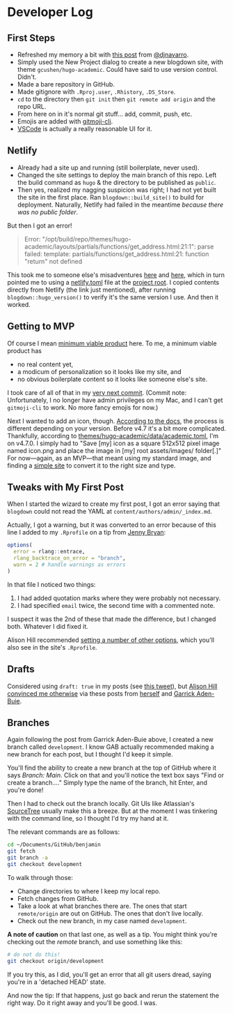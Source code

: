 # Developer Log
## First Steps

* Refreshed my memory a bit with [this post][1] from [@djnavarro][2].
* Simply used the New Project dialog to create a new blogdown site,
  with theme `gcushen/hugo-academic`. Could have said to use version control.
  Didn't.
* Made a bare repository in GitHub.
* Made gitignore with `.Rproj.user`, `.Rhistory`, `.DS_Store`.
* `cd` to the directory then `git init` then `git remote add origin`
  and the repo URL.
* From here on in it's normal git stuff... add, commit, push, etc.
* Emojis are added with [gitmoji-cli][3].
* [VSCode][4] is actually a really reasonable UI for it.

## Netlify

* Already had a site up and running (still boilerplate, never used).
* Changed the site settings to deploy the main branch of this repo.
  Left the build command as `hugo` & the directory to be published as `public`.
* Then yes, realized my nagging suspicion was right;
  I had not yet built the site in the first place.
  Ran `blogdown::build_site()` to build for deployment.
  Naturally, Netlify had failed in the meantime
  *because there was no public folder*.

But then I got an error!

> Error: "/opt/build/repo/themes/hugo-academic/layouts/partials/functions/get_address.html:21:1":
> parse failed: template: partials/functions/get_address.html:21: function "return" not defined

This took me to someone else's misadventures [here][5] and [here][6],
which in turn pointed me to using a [netlify.toml][7] file
at the [project root][8].
I copied contents directly from Netlify (the link just mentioned),
after running `blogdown::hugo_version()` to verify it's the same version I use.
And then it worked.

## Getting to MVP

Of course I mean [minimum viable product][9] here.
To me, a minimum viable product has

* no real content yet,
* a modicum of personalization so it looks like my site, and
* no obvious boilerplate content so it looks like someone else's site.

I took care of all of that in my [very next commit][10].
(Commit note: Unfortunately, I no longer have admin privileges on my Mac,
and I can't get `gitmoji-cli` to work.
No more fancy emojis for now.)

Next I wanted to add an icon, though.
[According to the docs][11], the process is different depending on your version.
Before v4.7 it's a bit more complicated.
Thankfully, according to [themes/hugo-academic/data/academic.toml][13],
I'm on v4.7.0.
I simply had to "Save [my] icon as a square 512x512 pixel image
named icon.png and place the image in [my] root assets/images/ folder[.]"
For now—again, as an MVP—that meant using my standard image,
and finding a [simple site][12] to convert it to the right size and type.

## Tweaks with My First Post

When I started the wizard to create my first post,
I got an error saying that `blogdown` could not read the YAML
at `content/authors/admin/_index.md`.

Actually, I got a warning, but it was converted to an error
because of this line I added to my `.Rprofile` on a tip from [Jenny Bryan][14]:

```r
options(
  error = rlang::entrace,
  rlang_backtrace_on_error = "branch",
  warn = 2 # handle warnings as errors
)
```

In that file I noticed two things:

1. I had added quotation marks where they were probably not necessary.
1. I had specified `email` twice, the second time with a commented note.

I suspect it was the 2nd of these that made the difference, but I changed both.
Whatever I did fixed it.

Alison Hill recommended [setting a number of other options][20],
which you'll also see in the site's `.Rprofile`.

## Drafts

Considered using `draft: true` in my posts (see [this tweet][15]),
but [Alison Hill][16] [convinced me otherwise][17]
via these posts from [herself][18] and [Garrick Aden-Buie][19].

## Branches

Again following the post from Garrick Aden-Buie above,
I created a new branch called `development`.
I know GAB actually recommended making a new branch for each post,
but I thought I'd keep it simple.

You'll find the ability to create a new branch at the top of GitHub
where it says _Branch: Main_.
Click on that and you'll notice the text box says "Find or create a branch...."
Simply type the name of the branch, hit Enter, and you're done!

Then I had to check out the branch locally.
Git UIs like Atlassian's [SourceTree][21] usually make this a breeze.
But at the moment I was tinkering with the command line,
so I thought I'd try my hand at it.

The relevant commands are as follows:

```bash
cd ~/Documents/GitHub/benjamin
git fetch
git branch -a
git checkout development
```

To walk through those:

* Change directories to where I keep my local repo.
* Fetch changes from GitHub.
* Take a look at what branches there are.
  The ones that start `remote/origin` are out on GitHub.
  The ones that don't live locally.
* Check out the new branch, in my case named `development`.

__A note of caution__ on that last one, as well as a tip.
You might think you're checking out the _remote_ branch,
and use something like this:

```bash
# do not do this!
git checkout origin/development
```

If you try this, as I did, you'll get an error that all git users dread,
saying you're in a 'detached HEAD' state.

And now the tip: If that happens,
just go back and rerun the statement the right way.
Do it right away and you'll be good.
I was.

[1]: https://djnavarro.net/post/starting-blogdown/
[2]: https://twitter.com/djnavarro
[3]: https://github.com/carloscuesta/gitmoji-cli
[4]: https://code.visualstudio.com/
[5]: https://github.com/gcushen/hugo-academic/issues/1453
[6]: https://discourse.gohugo.io/t/academic-theme-netlify-deployment-problems/22186/3
[7]: https://gohugo.io/hosting-and-deployment/hosting-on-netlify/#configure-hugo-version-in-netlify
[8]: https://docs.netlify.com/configure-builds/file-based-configuration/#sample-file"
[9]: https://en.wikipedia.org/wiki/Minimum_viable_product
[10]: https://github.com/BenjaminWolfe/benjamin/commit/653f8ded2b0bfb7c001af682c15f02e97bffe69d
[11]: https://sourcethemes.com/academic/docs/customization/#website-icon
[12]: http://convert-my-image.com/ImageConverter
[13]: themes/hugo-academic/data/academic.toml
[14]: https://twitter.com/JennyBryan
[15]: https://twitter.com/BenjaminWolfe/status/1234516998157217793
[16]: https://twitter.com/apreshill
[17]: https://twitter.com/apreshill/status/1234519975248875526
[18]: https://alison.rbind.io/post/2019-03-04-hugo-troubleshooting/#dates
[19]: https://www.garrickadenbuie.com/blog/blogdown-netlify-new-post-workflow/
[20]: https://twitter.com/apreshill/status/1234524051692875777
[21]: https://www.sourcetreeapp.com/
